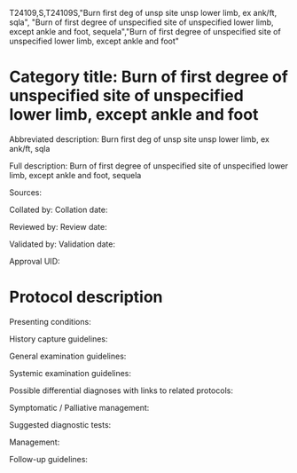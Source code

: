 T24109,S,T24109S,"Burn first deg of unsp site unsp lower limb, ex ank/ft, sqla", "Burn of first degree of unspecified site of unspecified lower limb, except ankle and foot, sequela","Burn of first degree of unspecified site of unspecified lower limb, except ankle and foot"
# Category title: Burn of first degree of unspecified site of unspecified lower limb, except ankle and foot

Abbreviated description: Burn first deg of unsp site unsp lower limb, ex ank/ft, sqla

Full description: Burn of first degree of unspecified site of unspecified lower limb, except ankle and foot, sequela

Sources:

Collated by:
Collation date:

Reviewed by:
Review date:

Validated by:
Validation date:

Approval UID:

# Protocol description

Presenting conditions:

History capture guidelines:

General examination guidelines:

Systemic examination guidelines:

Possible differential diagnoses with links to related protocols:

Symptomatic / Palliative management:

Suggested diagnostic tests:

Management:

Follow-up guidelines:
